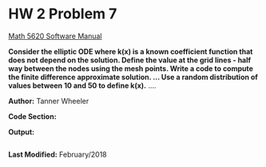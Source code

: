 # HW 2 Problem 7

[Math 5620 Software Manual](https://tannerwheeler.github.io/math5620/main)

**Consider the elliptic ODE where k(x) is a known coefficient function that does not depend on the solution. Define the value at the grid lines - half way between the nodes using the mesh points.  Write a code to compute the finite difference approximate solution. ... Use a random distribution of values between 10 and 50 to define k(x).**           ....

**Author:** Tanner Wheeler

**Code Section:** 

**Output:**
```

```
**Last Modified:** February/2018

